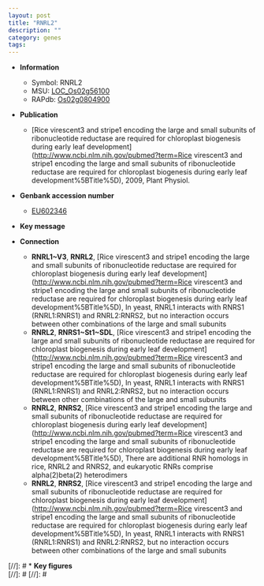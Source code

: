 ```yaml
---
layout: post
title: "RNRL2"
description: ""
category: genes
tags: 
---
```


* **Information**  
    + Symbol: RNRL2  
    + MSU: [LOC_Os02g56100](http://rice.plantbiology.msu.edu/cgi-bin/ORF_infopage.cgi?orf=LOC_Os02g56100)  
    + RAPdb: [Os02g0804900](http://rapdb.dna.affrc.go.jp/viewer/gbrowse_details/irgsp1?name=Os02g0804900)  

* **Publication**  
    + [Rice virescent3 and stripe1 encoding the large and small subunits of ribonucleotide reductase are required for chloroplast biogenesis during early leaf development](http://www.ncbi.nlm.nih.gov/pubmed?term=Rice virescent3 and stripe1 encoding the large and small subunits of ribonucleotide reductase are required for chloroplast biogenesis during early leaf development%5BTitle%5D), 2009, Plant Physiol.

* **Genbank accession number**  
    + [EU602346](http://www.ncbi.nlm.nih.gov/nuccore/EU602346)

* **Key message**  

* **Connection**  
    + __RNRL1~V3__, __RNRL2__, [Rice virescent3 and stripe1 encoding the large and small subunits of ribonucleotide reductase are required for chloroplast biogenesis during early leaf development](http://www.ncbi.nlm.nih.gov/pubmed?term=Rice virescent3 and stripe1 encoding the large and small subunits of ribonucleotide reductase are required for chloroplast biogenesis during early leaf development%5BTitle%5D), In yeast, RNRL1 interacts with RNRS1 (RNRL1:RNRS1) and RNRL2:RNRS2, but no interaction occurs between other combinations of the large and small subunits
    + __RNRL2__, __RNRS1~St1~SDL__, [Rice virescent3 and stripe1 encoding the large and small subunits of ribonucleotide reductase are required for chloroplast biogenesis during early leaf development](http://www.ncbi.nlm.nih.gov/pubmed?term=Rice virescent3 and stripe1 encoding the large and small subunits of ribonucleotide reductase are required for chloroplast biogenesis during early leaf development%5BTitle%5D), In yeast, RNRL1 interacts with RNRS1 (RNRL1:RNRS1) and RNRL2:RNRS2, but no interaction occurs between other combinations of the large and small subunits
    + __RNRL2__, __RNRS2__, [Rice virescent3 and stripe1 encoding the large and small subunits of ribonucleotide reductase are required for chloroplast biogenesis during early leaf development](http://www.ncbi.nlm.nih.gov/pubmed?term=Rice virescent3 and stripe1 encoding the large and small subunits of ribonucleotide reductase are required for chloroplast biogenesis during early leaf development%5BTitle%5D), There are additional RNR homologs in rice, RNRL2 and RNRS2, and eukaryotic RNRs comprise alpha(2)beta(2) heterodimers
    + __RNRL2__, __RNRS2__, [Rice virescent3 and stripe1 encoding the large and small subunits of ribonucleotide reductase are required for chloroplast biogenesis during early leaf development](http://www.ncbi.nlm.nih.gov/pubmed?term=Rice virescent3 and stripe1 encoding the large and small subunits of ribonucleotide reductase are required for chloroplast biogenesis during early leaf development%5BTitle%5D), In yeast, RNRL1 interacts with RNRS1 (RNRL1:RNRS1) and RNRL2:RNRS2, but no interaction occurs between other combinations of the large and small subunits

[//]: # * **Key figures**  
[//]: # 
[//]: # 
